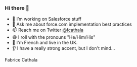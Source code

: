### Hi there 👋

- 🔭 I’m working on Salesforce stuff
- 💬 Ask me about force.com implementation best practices
- 📫 Reach me on Twitter [@fcathala](https://twitter.com/fcathala)
- 😄 I roll with the pronouns "He/Him/His"
- 🍷 I'm French and live in the UK.
- 👂 I have a really strong accent, but I don't mind...

Fabrice Cathala
